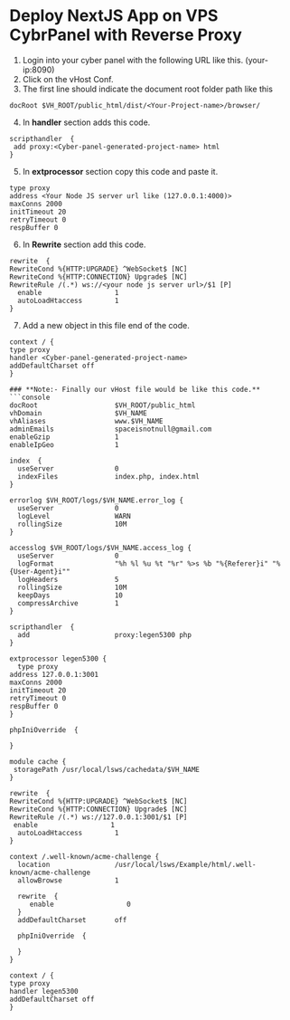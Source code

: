 # **Deploy NextJS App on VPS CybrPanel with Reverse Proxy**
1. Login into your cyber panel with the following URL like this. (your-ip:8090)  
2. Click on the vHost Conf.  
3. The first line should indicate the document root folder path like this
```console
docRoot $VH_ROOT/public_html/dist/<Your-Project-name>/browser/
```
4. In **handler** section adds this code.
```console
scripthandler  {
 add proxy:<Cyber-panel-generated-project-name> html
}
```
5. In **extprocessor** section copy this code and paste it.
```console
type proxy
address <Your Node JS server url like (127.0.0.1:4000)>
maxConns 2000
initTimeout 20
retryTimeout 0
respBuffer 0
```
6. In **Rewrite** section add this code.
```console
rewrite  {
RewriteCond %{HTTP:UPGRADE} ^WebSocket$ [NC]
RewriteCond %{HTTP:CONNECTION} Upgrade$ [NC]
RewriteRule /(.*) ws://<your node js server url>/$1 [P]
  enable                  1
  autoLoadHtaccess        1
}
```
7. Add a new object in this file end of the code.
```console
context / {
type proxy
handler <Cyber-panel-generated-project-name>
addDefaultCharset off
}

### **Note:- Finally our vHost file would be like this code.**
```console
docRoot                   $VH_ROOT/public_html
vhDomain                  $VH_NAME
vhAliases                 www.$VH_NAME
adminEmails               spaceisnotnull@gmail.com
enableGzip                1
enableIpGeo               1

index  {
  useServer               0
  indexFiles              index.php, index.html
}

errorlog $VH_ROOT/logs/$VH_NAME.error_log {
  useServer               0
  logLevel                WARN
  rollingSize             10M
}

accesslog $VH_ROOT/logs/$VH_NAME.access_log {
  useServer               0
  logFormat               "%h %l %u %t "%r" %>s %b "%{Referer}i" "%{User-Agent}i""
  logHeaders              5
  rollingSize             10M
  keepDays                10  
  compressArchive         1
}

scripthandler  {
  add                     proxy:legen5300 php
}

extprocessor legen5300 {
  type proxy
address 127.0.0.1:3001
maxConns 2000
initTimeout 20
retryTimeout 0
respBuffer 0
}

phpIniOverride  {

}

module cache {
 storagePath /usr/local/lsws/cachedata/$VH_NAME
}

rewrite  {
RewriteCond %{HTTP:UPGRADE} ^WebSocket$ [NC]
RewriteCond %{HTTP:CONNECTION} Upgrade$ [NC]
RewriteRule /(.*) ws://127.0.0.1:3001/$1 [P]
 enable                  1
  autoLoadHtaccess        1
}

context /.well-known/acme-challenge {
  location                /usr/local/lsws/Example/html/.well-known/acme-challenge
  allowBrowse             1

  rewrite  {
     enable                  0
  }
  addDefaultCharset       off

  phpIniOverride  {

  }
}

context / {
type proxy
handler legen5300
addDefaultCharset off
}
```
